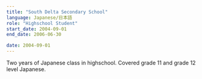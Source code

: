 ```yaml
---
title: "South Delta Secondary School"
language: Japanese/日本語
role: "Highschool Student"
start_date: 2004-09-01
end_date: 2006-06-30

date: 2004-09-01
---
```


Two years of Japanese class in highschool. Covered grade 11 and grade 12 level Japanese.

